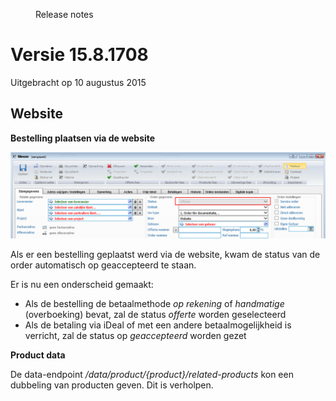 <properties>
	<page>
		<title>Versie 15.8.1708</title>
	</page>
	<menu>
		<position>Release notes</position>
		<title>Laatste versie 15.8.1708 (10-08-2015)</title>
	</menu>
</properties>


# Versie 15.8.1708 #
Uitgebracht op 10 augustus 2015


## Website ##

<div class="tag-update"></div>

**Bestelling plaatsen via de website**

![](images/offerte.png)

Als er een bestelling geplaatst werd via de website, kwam de status van de order automatisch op geaccepteerd te staan.

Er is nu een onderscheid gemaakt:

- Als de bestelling de betaalmethode *op rekening* of *handmatige* (overboeking) bevat, zal de status *offerte* worden geselecteerd
- Als de betaling via iDeal of met een andere betaalmogelijkheid is verricht, zal de status op *geaccepteerd* worden gezet


<div class="tag-fix"></div>

**Product data**


De data-endpoint */data/product/{product}/related-products* kon een dubbeling van producten geven. Dit is verholpen.  